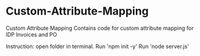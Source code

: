 # Custom-Attribute-Mapping
Custom Attribute Mapping 
Contains code for custom attribute mapping for IDP Invoices and PO

Instruction: 
open folder in terminal. Run 'npm init -y'
Run 'node server.js'

